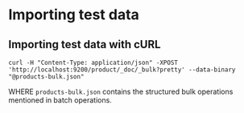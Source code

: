 # Importing test data

## Importing test data with cURL

```
curl -H "Content-Type: application/json" -XPOST 'http://localhost:9200/product/_doc/_bulk?pretty' --data-binary "@products-bulk.json"
```

WHERE `products-bulk.json` contains the structured bulk operations mentioned in batch operations.

